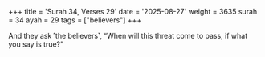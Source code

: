+++
title = 'Surah 34, Verses 29'
date = '2025-08-27'
weight = 3635
surah = 34
ayah = 29
tags = ["believers"]
+++

And they ask ˹the believers˺, “When will this threat come to pass, if what you say is true?”